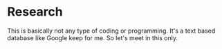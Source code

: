 # Research
This is basically not any type of coding or programming. It's a text based database like Google keep for me. So let's meet in this only. 
